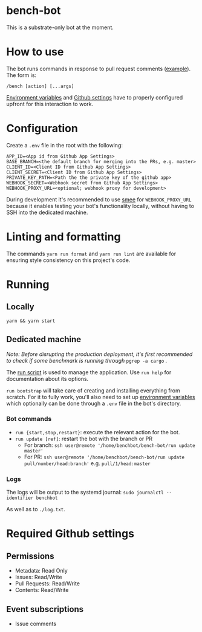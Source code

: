 # bench-bot

This is a substrate-only bot at the moment.

# How to use

The bot runs commands in response to pull request comments
([example](https://github.com/paritytech/polkadot/pull/2541)). The form is:

`/bench [action] [...args]`

[Environment variables](#configuration) and
[Github settings](#required-github-settings) have to properly configured
upfront for this interaction to work.

# Configuration

Create a `.env` file in the root with the following:

```
APP_ID=<App id from Github App Settings>
BASE_BRANCH=<the default branch for merging into the PRs, e.g. master>
CLIENT_ID=<Client ID from Github App Settings>
CLIENT_SECRET=<Client ID from Github App Settings>
PRIVATE_KEY_PATH=<Path the the private key of the github app>
WEBHOOK_SECRET=<Webhook secret from Github App Settings>
WEBHOOK_PROXY_URL=<optional; webhook proxy for development>
```

During development it's recommended to use [smee](https://smee.io) for
`WEBHOOK_PROXY_URL` because it enables testing your bot's functionality
locally, without having to SSH into the dedicated machine.

# Linting and formatting

The commands `yarn run format` and `yarn run lint` are available for ensuring
style consistency on this project's code.

# Running

## Locally

`yarn && yarn start`

## Dedicated machine

_Note: Before disrupting the production deployment, it's first recommended to
check if some benchmark is running through_ `pgrep -a cargo` _._

The [run script](./run) is used to manage the application. Use `run help` for
documentation about its options.

`run bootstrap` will take care of creating and installing everything from
scratch. For it to fully work, you'll also need to set up [environment
variables](#configuration) which optionally can be done through a `.env` file
in the bot's directory.

### Bot commands

- `run {start,stop,restart}`: execute the relevant action for the bot.
- `run update [ref]`: restart the bot with the branch or PR
  - For branch: `ssh user@remote '/home/benchbot/bench-bot/run update master'`
  - For PR: `ssh user@remote '/home/benchbot/bench-bot/run update pull/number/head:branch'`
    e.g. `pull/1/head:master`

### Logs

The logs will be output to the systemd journal: `sudo journalctl --identifier benchbot`

As well as to `./log.txt`.

# Required Github settings

## Permissions

* Metadata: Read Only
* Issues: Read/Write
* Pull Requests: Read/Write
* Contents: Read/Write

## Event subscriptions

* Issue comments
